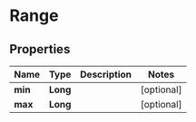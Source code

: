 
# Range

## Properties
Name | Type | Description | Notes
------------ | ------------- | ------------- | -------------
**min** | **Long** |  |  [optional]
**max** | **Long** |  |  [optional]



